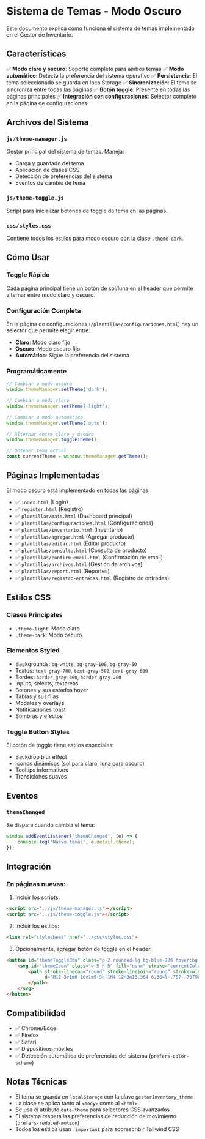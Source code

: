 # Sistema de Temas - Modo Oscuro

Este documento explica cómo funciona el sistema de temas implementado en el Gestor de Inventario.

## Características

✅ **Modo claro y oscuro**: Soporte completo para ambos temas
✅ **Modo automático**: Detecta la preferencia del sistema operativo
✅ **Persistencia**: El tema seleccionado se guarda en localStorage
✅ **Sincronización**: El tema se sincroniza entre todas las páginas
✅ **Botón toggle**: Presente en todas las páginas principales
✅ **Integración con configuraciones**: Selector completo en la página de configuraciones

## Archivos del Sistema

### `js/theme-manager.js`
Gestor principal del sistema de temas. Maneja:
- Carga y guardado del tema
- Aplicación de clases CSS
- Detección de preferencias del sistema
- Eventos de cambio de tema

### `js/theme-toggle.js`
Script para inicializar botones de toggle de tema en las páginas.

### `css/styles.css`
Contiene todos los estilos para modo oscuro con la clase `.theme-dark`.

## Cómo Usar

### Toggle Rápido
Cada página principal tiene un botón de sol/luna en el header que permite alternar entre modo claro y oscuro.

### Configuración Completa
En la página de configuraciones (`/plantillas/configuraciones.html`) hay un selector que permite elegir entre:
- **Claro**: Modo claro fijo
- **Oscuro**: Modo oscuro fijo  
- **Automático**: Sigue la preferencia del sistema

### Programáticamente

```javascript
// Cambiar a modo oscuro
window.themeManager.setTheme('dark');

// Cambiar a modo claro
window.themeManager.setTheme('light');

// Cambiar a modo automático
window.themeManager.setTheme('auto');

// Alternar entre claro y oscuro
window.themeManager.toggleTheme();

// Obtener tema actual
const currentTheme = window.themeManager.getTheme();
```

## Páginas Implementadas

El modo oscuro está implementado en todas las páginas:

- ✅ `index.html` (Login)
- ✅ `register.html` (Registro)
- ✅ `plantillas/main.html` (Dashboard principal)
- ✅ `plantillas/configuraciones.html` (Configuraciones)
- ✅ `plantillas/inventario.html` (Inventario)
- ✅ `plantillas/agregar.html` (Agregar producto)
- ✅ `plantillas/editar.html` (Editar producto)
- ✅ `plantillas/consulta.html` (Consulta de producto)
- ✅ `plantillas/confirm-email.html` (Confirmación de email)
- ✅ `plantillas/archivos.html` (Gestión de archivos)
- ✅ `plantillas/report.html` (Reportes)
- ✅ `plantillas/registro-entradas.html` (Registro de entradas)

## Estilos CSS

### Clases Principales
- `.theme-light`: Modo claro
- `.theme-dark`: Modo oscuro

### Elementos Styled
- Backgrounds: `bg-white`, `bg-gray-100`, `bg-gray-50`
- Textos: `text-gray-700`, `text-gray-500`, `text-gray-600`
- Bordes: `border-gray-300`, `border-gray-200`
- Inputs, selects, textareas
- Botones y sus estados hover
- Tablas y sus filas
- Modales y overlays
- Notificaciones toast
- Sombras y efectos

### Toggle Button Styles
El botón de toggle tiene estilos especiales:
- Backdrop blur effect
- Iconos dinámicos (sol para claro, luna para oscuro)
- Tooltips informativos
- Transiciones suaves

## Eventos

### `themeChanged`
Se dispara cuando cambia el tema:

```javascript
window.addEventListener('themeChanged', (e) => {
    console.log('Nuevo tema:', e.detail.theme);
});
```

## Integración

### En páginas nuevas:
1. Incluir los scripts:
```html
<script src="../js/theme-manager.js"></script>
<script src="../js/theme-toggle.js"></script>
```

2. Incluir los estilos:
```html
<link rel="stylesheet" href="../css/styles.css">
```

3. Opcionalmente, agregar botón de toggle en el header:
```html
<button id="themeToggleBtn" class="p-2 rounded-lg bg-blue-700 hover:bg-blue-800 transition-colors" title="Alternar tema">
    <svg id="themeIcon" class="w-5 h-5" fill="none" stroke="currentColor" viewBox="0 0 24 24">
        <path stroke-linecap="round" stroke-linejoin="round" stroke-width="2" 
              d="M12 3v1m0 16v1m9-9h-1M4 12H3m15.364 6.364l-.707-.707M6.343 6.343l-.707-.707m12.728 0l-.707.707M6.343 17.657l-.707.707M16 12a4 4 0 11-8 0 4 4 0 018 0z">
        </path>
    </svg>
</button>
```

## Compatibilidad

- ✅ Chrome/Edge
- ✅ Firefox  
- ✅ Safari
- ✅ Dispositivos móviles
- ✅ Detección automática de preferencias del sistema (`prefers-color-scheme`)

## Notas Técnicas

- El tema se guarda en `localStorage` con la clave `gestorInventory_theme`
- La clase se aplica tanto al `<body>` como al `<html>`
- Se usa el atributo `data-theme` para selectores CSS avanzados
- El sistema respeta las preferencias de reducción de movimiento (`prefers-reduced-motion`)
- Todos los estilos usan `!important` para sobrescribir Tailwind CSS
